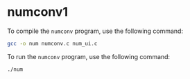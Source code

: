 # numconv1

To compile the `numconv` program, use the following command:

```sh
gcc -o num numconv.c num_ui.c
```

To run the `numconv` program, use the following command:

```sh
./num
```
